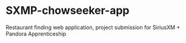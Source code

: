 # SXMP-chowseeker-app
Restaurant finding web application, project submission for SiriusXM + Pandora Apprenticeship
